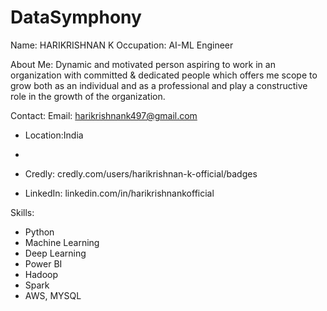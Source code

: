 # DataSymphony


Name: HARIKRISHNAN K
Occupation: AI-ML Engineer

About Me:
Dynamic and motivated person aspiring to work in an organization with committed & dedicated people which offers me scope to grow both as an individual and as a professional and play a constructive role in the growth of the organization.

Contact:
Email: harikrishnank497@gmail.com

- Location:India
- 
- Credly: credly.com/users/harikrishnan-k-official/badges

- LinkedIn: linkedin.com/in/harikrishnankofficial

Skills:
- Python
- Machine Learning
- Deep Learning
- Power BI
- Hadoop
- Spark
- AWS, MYSQL




